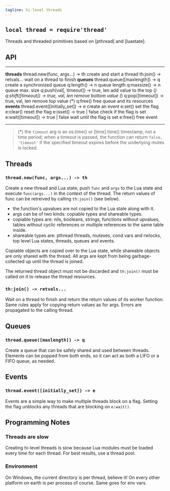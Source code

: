 ```yaml
---
tagline: hi-level threads
---
```


## `local thread = require'thread'`

Threads and threaded primitives based on [pthread] and [luastate].

## API

--------------------------------------- --------------------------------------
__threads__
thread.new(func, args...) -> th         create and start a thread
th:join() -> retvals...                 wait on a thread to finish
__queues__
thread.queue([maxlength]) -> q          create a synchronized queue
q:length() -> n                         queue length
q:maxsize() -> n                        queue max. size
q:push(val[, timeout]) -> true, len     add value to the top (*)
q:shift([timeout]) -> true, val, len    remove bottom value (*)
q:pop([timeout]) -> true, val, len      remove top value (*)
q:free()                                free queue and its resources
__events__
thread.event([initially_set]) -> e      create an event
e:set()                                 set the flag
e:clear()                               reset the flag
e:isset() -> true | false               check if the flag is set
e:wait([timeout]) -> true | false       wait until the flag is set
e:free()                                free event
--------------------------------------- --------------------------------------

> (*) the `timeout` arg is an os.time() or [time].time() timestamp,
not a time period; when a timeout is passed, the function can return
`false, 'timeout'` if the specified timeout expires before the underlying
mutex is locked.

## Threads

### `thread.new(func, args...) -> th`

Create a new thread and Lua state, push `func` and `args` to the Lua state
and execute `func(args...)` in the context of the thread. The return values
of func can be retreived by calling `th:join()` (see below).

  * the function's upvalues are not copied to the Lua state along with it.
  * args can be of two kinds: copiable types and shareable types.
  * copiable types are: nils, booleans, strings, functions without upvalues,
  tables without cyclic references or multiple references to the same
  table inside.
  * shareable types are: pthread threads, mutexes, cond vars and rwlocks,
  top level Lua states, threads, queues and events.

Copiable objects are copied over to the Lua state, while shareable
objects are only shared with the thread. All args are kept from being
garbage-collected up until the thread is joined.

The returned thread object must not be discarded and `th:join()`
must be called on it to release the thread resources.

### `th:join() -> retvals...`

Wait on a thread to finish and return the return values of its worker
function. Same rules apply for copying return values as for args.
Errors are propagated to the calling thread.

## Queues

### `thread.queue([maxlength]) -> q`

Create a queue that can be safely shared and used between threads.
Elements can be popped from both ends, so it can act as both a LIFO
or a FIFO queue, as needed.

## Events

### `thread.event([initially_set]) -> e`

Events are a simple way to make multiple threads block on a flag.
Setting the flag unblocks any threads that are blocking on `e:wait()`.

## Programming Notes

### Threads are slow

Creating hi-level threads is slow because Lua modules must be loaded
every time for each thread. For best results, use a thread pool.

### Environment

On Windows, the current directory is per thread, believe it!
On every other platform on earth is per process of course.
Same goes for env vars.

